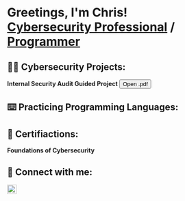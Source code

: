 <h1>Greetings, I'm Chris! <br/><a href="https://www.linkedin.com/in/linksmith/">Cybersecurity Professional</a> / <a href="https://github.com/igitluv">Programmer</a>

<h2>👨‍💻 Cybersecurity Projects:</h2>

  <body><b>Internal Security Audit Guided Project</b> <button onclick="window.open('Botium Toys Controls and Compliance Checklist.pdf', '_blank')"> Open .pdf</button></body>

<h2>⌨️ Practicing Programming Languages:</h2>

<h2>📃 Certifiactions:</h2>

  <b>Foundations of Cybersecurity</b>
  
<h2> 🤳 Connect with me:</h2>

<img align="left" alt="ChrisSmith | LinkedIn" width="22px" src="https://cdn.jsdelivr.net/npm/simple-icons@v3/icons/linkedin.svg" />
